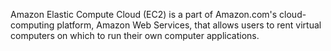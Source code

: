 Amazon Elastic Compute Cloud (EC2) is a part of Amazon.com's cloud-computing platform, Amazon Web Services, that allows users to rent virtual computers on which to run their own computer applications.